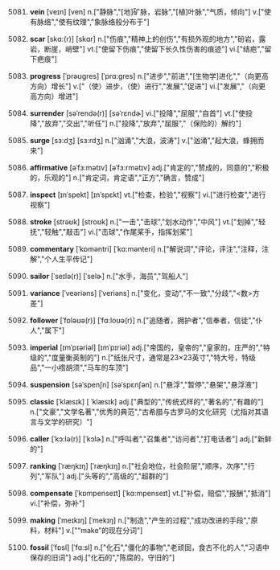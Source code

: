5081. **vein**
[veɪn]  [ven]
n.["静脉","[地]矿脉，岩脉","[植]叶脉","气质，倾向"]  v.["使有脉络","使有纹理","象脉络般分布于"]  

5082. **scar**
[skɑ:(r)]  [skɑr]
n.["伤痕","精神上的创伤","有损外观的地方","砏岩，露岩，断崖，峭壁"]  vt.["使留下伤痕","使留下长久性伤害的痕迹"]  vi.["结疤","留下疤痕"]  

5083. **progress**
[ˈprəʊgres]  [ˈprɑ:gres]
n.["进步","前进","[生物学]进化","（向更高方向）增长"]  v.["（使）进步，（使）进行","发展","促进"]  vi.["发展","（向更高方向）增进"]  

5084. **surrender**
[səˈrendə(r)]  [səˈrɛndɚ]
vi.["投降","屈服","自首"]  vt.["使投降","放弃","交出","听任"]  n.["投降","放弃","屈服","（保险的）解约"]  

5085. **surge**
[sɜ:dʒ]  [sɜ:rdʒ]
n.["汹涌","大浪，波涛"]  v.["汹涌","起大浪，蜂拥而来"]  

5086. **affirmative**
[əˈfɜ:mətɪv]  [əˈfɜ:rmətɪv]
adj.["肯定的","赞成的，同意的","积极的，乐观的"]  n.["肯定词，肯定语","正方","确言，赞成"]  

5087. **inspect**
[ɪnˈspekt]  [ɪnˈspɛkt]
vt.["检查，检验","视察"]  vi.["进行检查","进行视察"]  

5088. **stroke**
[strəʊk]  [stroʊk]
n.["一击","击球","划水动作","中风"]  vt.["划掉","轻抚","轻触","敲击"]  vi.["击球","作尾桨手，指挥划桨"]  

5089. **commentary**
[ˈkɒməntri]  [ˈkɑ:mənteri]
n.["解说词","评论，评注","注释，注解","个人生平传记"]  

5090. **sailor**
[ˈseɪlə(r)]  [ˈselɚ]
n.["水手，海员","驾船人"]  

5091. **variance**
[ˈveəriəns]  [ˈveriəns]
n.["变化，变动","不一致","分歧","<数>方差"]  

5092. **follower**
[ˈfɒləʊə(r)]  [ˈfɑ:loʊə(r)]
n.["追随者，拥护者","信奉者，信徒","仆人","属下"]  

5093. **imperial**
[ɪmˈpɪəriəl]  [ɪmˈpɪriəl]
adj.["帝国的，皇帝的","皇家的，庄严的","特级的","度量衡英制的"]  n.["纸张尺寸，通常是23×23英寸","特大号，特级品","一小绺胡须","马车的车顶"]  

5094. **suspension**
[səˈspenʃn]  [səˈspɛnʃən]
n.["悬浮","暂停","悬架","悬浮液"]  

5095. **classic**
[ˈklæsɪk]  [ ˈklæsɪk]
adj.["典型的","传统式样的","著名的","有趣的"]  n.["文豪","文学名著","优秀的典范","古希腊与古罗马的文化研究（尤指对其语言与文学的研究）"]  

5096. **caller**
[ˈkɔ:lə(r)]  [ˈkɔlɚ]
n.["呼叫者","召集者","访问者","打电话者"]  adj.["新鲜的"]  

5097. **ranking**
[ˈræŋkɪŋ]  [ˈræŋkɪŋ]
n.["社会地位，社会阶层","顺序，次序","行列","军队"]  adj.["头等的","高级的","超群的"]  

5098. **compensate**
[ˈkɒmpenseɪt]  [ˈkɑ:mpenseɪt]
vt.["补偿，赔偿","报酬","抵消"]  vi.["补偿，弥补"]  

5099. **making**
[ˈmeɪkɪŋ]  [ˈmekɪŋ]
n.["制造","产生的过程","成功改进的手段","原料，材料"]  v.["“make”的现在分词"]  

5100. **fossil**
[ˈfɒsl]  [ˈfɑ:sl]
n.["化石","僵化的事物","老顽固，食古不化的人","习语中保存的旧词"]  adj.["化石的","陈腐的，守旧的"]  


